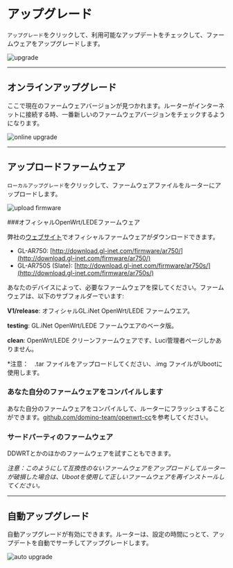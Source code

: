 # アップグレード

`アップグレード`をクリックして、利用可能なアップデートをチェックして、ファームウェアをアップグレードします。

![upgrade](https://static.gl-inet.com/docs/ja/3/セットアップ/nanoルーター/アップグレード/アップグレード.png)



---

## オンラインアップグレード

ここで現在のファームウェアバージョンが見つかれます。ルーターがインターネットに接続する時、一番新しいのファームウェアバージョンをチェックするようになります。

![online upgrade](https://static.gl-inet.com/docs/ja/3/セットアップ/nanoルーター/アップグレード/オンラインアップグレード.png)



---

## アップロードファームウェア

`ローカルアップグレード`をクリックして、ファームウェアファイルをルーターにアップロードします。

![upload firmware](https://static.gl-inet.com/docs/ja/3/セットアップ/nanoルーター/アップグレード/ローカルアップグレード.png)



###オフィシャルOpenWrt/LEDEファームウェア

弊社の[ウェブサイト](http://download.gl-inet.com/firmware/)でオフィシャルファームウェアがダウンロードできます。

- GL-AR750: [http://download.gl-inet.com/firmware/ar750/](http://download.gl-inet.com/firmware/ar750/)
- GL-AR750S (Slate): [http://download.gl-inet.com/firmware/ar750s/](http://download.gl-inet.com/firmware/ar750s/)

あなたのデバイスによって、必要なファームウェアを探してください。ファームウェアは、以下のサブフォルダーでいます:

**V1/release**: オフィシャルGL.iNet OpenWrt/LEDE ファームウエア。

**testing**: GL.iNet OpenWrt/LEDE ファームウエアのベータ版。

**clean**: OpenWrt/LEDE クリーンファームウェアです、Luci管理者ページしかありません。

*注意：　.tar ファイルをアップロードしてください、.img ファイルがUbootに使用します。



### あなた自分のファームウェアをコンパイルします

あなた自分のファームウェアをコンパイルして、ルーターにフラッシュすることができます。[github.com/domino-team/openwrt-cc](https://github.com/domino-team/openwrt-cc)を参考してください。



### サードパーティのファームウェア

DDWRTとかのほかのファームウェアを試すこともできます。



*注意：このようにして互換性のないファームウェアをアップロードしてルーターが破損した場合は、Ubootを使用して正しいファームウェアを再インストールしてください。*



---

## 自動アップグレード

自動アップグレードが有効にできます。ルーターは、設定の時間にっとて、アップデートを自動でサーチしてアップグレードします。

![auto upgrade](https://static.gl-inet.com/docs/ja/3/セットアップ/nanoルーター/アップグレード/自動アップグレード.png)
